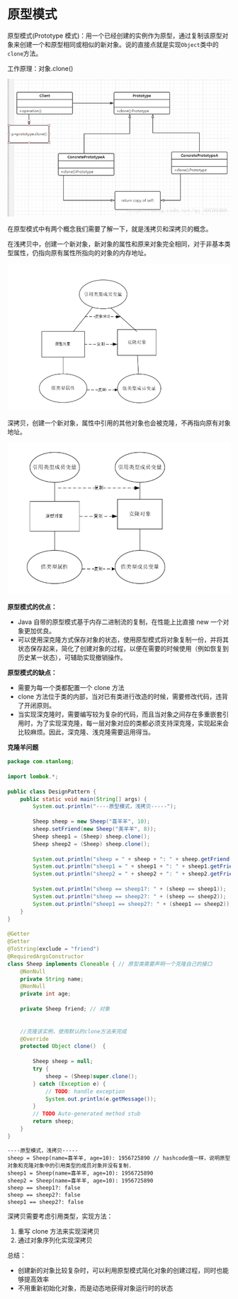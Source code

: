 # 原型模式

原型模式(Prototype 模式)：用一个已经创建的实例作为原型，通过复制该原型对象来创建一个和原型相同或相似的新对象。说的直接点就是实现`Object`类中的`clone`方法。



工作原理：对象.clone()

![](./doc/10.png)

在原型模式中有两个概念我们需要了解一下，就是浅拷贝和深拷贝的概念。

在浅拷贝中，创建一个新对象，新对象的属性和原来对象完全相同，对于非基本类型属性，仍指向原有属性所指向的对象的内存地址。

![](./doc/11.png)

深拷贝，创建一个新对象，属性中引用的其他对象也会被克隆，不再指向原有对象地址。

![](./doc/12.png)

**原型模式的优点：**

- Java 自带的原型模式基于内存二进制流的复制，在性能上比直接 new 一个对象更加优良。
- 可以使用深克隆方式保存对象的状态，使用原型模式将对象复制一份，并将其状态保存起来，简化了创建对象的过程，以便在需要的时候使用（例如恢复到历史某一状态），可辅助实现撤销操作。

**原型模式的缺点：**

- 需要为每一个类都配置一个 clone 方法
- clone 方法位于类的内部，当对已有类进行改造的时候，需要修改代码，违背了开闭原则。
- 当实现深克隆时，需要编写较为复杂的代码，而且当对象之间存在多重嵌套引用时，为了实现深克隆，每一层对象对应的类都必须支持深克隆，实现起来会比较麻烦。因此，深克隆、浅克隆需要运用得当。

**克隆羊问题**

```java
package com.stanlong;

import lombok.*;

public class DesignPattern {
    public static void main(String[] args) {
        System.out.println("----原型模式，浅拷贝-----");

        Sheep sheep = new Sheep("喜羊羊", 10);
        sheep.setFriend(new Sheep("美羊羊", 8));
        Sheep sheep1 = (Sheep) sheep.clone();
        Sheep sheep2 = (Sheep) sheep.clone();

        System.out.println("sheep = " + sheep + ": " + sheep.getFriend().hashCode());
        System.out.println("sheep1 = " + sheep1 + ": " + sheep1.getFriend().hashCode());
        System.out.println("sheep2 = " + sheep2 + ": " + sheep2.getFriend().hashCode());

        System.out.println("sheep == sheep1?: " + (sheep == sheep1));
        System.out.println("sheep == sheep2?: " + (sheep == sheep2));
        System.out.println("sheep1 == sheep2?: " + (sheep1 == sheep2));
    }
}

@Getter
@Setter
@ToString(exclude = "friend")
@RequiredArgsConstructor
class Sheep implements Cloneable { // 原型类需要声明一个克隆自己的接口
    @NonNull
    private String name;
    @NonNull
    private int age;

    private Sheep friend; // 对象


    //克隆该实例，使用默认的clone方法来完成
    @Override
    protected Object clone()  {

        Sheep sheep = null;
        try {
            sheep = (Sheep)super.clone();
        } catch (Exception e) {
            // TODO: handle exception
            System.out.println(e.getMessage());
        }
        // TODO Auto-generated method stub
        return sheep;
    }
}
```

```
----原型模式，浅拷贝-----
sheep = Sheep(name=喜羊羊, age=10): 1956725890 // hashcode值一样，说明原型对象和克隆对象中的引用类型的成员对象并没有复制.
sheep1 = Sheep(name=喜羊羊, age=10): 1956725890
sheep2 = Sheep(name=喜羊羊, age=10): 1956725890
sheep == sheep1?: false
sheep == sheep2?: false
sheep1 == sheep2?: false
```

深拷贝需要考虑引用类型，实现方法：

1. 重写 clone 方法来实现深拷贝
2. 通过对象序列化实现深拷贝

总结：

- 创建新的对象比较复杂时，可以利用原型模式简化对象的创建过程，同时也能够提高效率
- 不用重新初始化对象，而是动态地获得对象运行时的状态
